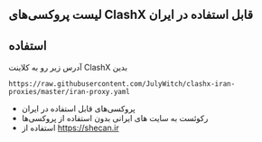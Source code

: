 ## لیست پروکسی‌های  ClashX قابل استفاده در ایران


## استفاده

آدرس زیر رو به کلاینت ClashX بدین

```
https://raw.githubusercontent.com/JulyWitch/clashx-iran-proxies/master/iran-proxy.yaml
```

- پروکسی‌های قابل استفاده در ایران
- رکوئست به سایت های ایرانی بدون استفاده از پروکسی‌ها
- استفاده از https://shecan.ir
